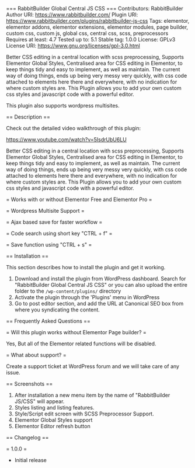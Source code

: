 === RabbitBuilder Global Central JS CSS ===
Contributors: RabbitBuilder
Author URI: https://www.rabbitbuilder.com/
Plugin URI: https://www.rabbitbuilder.com/plugins/rabbitbuilder-js-css
Tags: elementor, elementor addons, elementor extensions, elementor modules, page builder, custom css, custom js, global css, central css, scss, preprocessors
Requires at least: 4.7
Tested up to: 5.1
Stable tag: 1.0.0
License: GPLv3
License URI: https://www.gnu.org/licenses/gpl-3.0.html

Better CSS editing in a central location with scss preprocessing, Supports Elementor Global Styles, Centralised area for CSS editing in Elementor, to keep things tidy and easy to implement, as well as maintain. The current way of doing things, ends up being very messy very quickly, with css code attached to elements here there and everywhere, with no indication for where custom styles are. This Plugin allows you to add your own custom css styles and javascript code with a powerful editor.

This plugin also supports wordpress multisites.


== Description ==

Check out the detailed video walkthrough of this plugin:

https://www.youtube.com/watch?v=5IsdrUbU6LU


Better CSS editing in a central location with scss preprocessing, Supports Elementor Global Styles, Centralised area for CSS editing in Elementor, to keep things tidy and easy to implement, as well as maintain. The current way of doing things, ends up being very messy very quickly, with css code attached to elements here there and everywhere, with no indication for where custom styles are. This Plugin allows you to add your own custom css styles and javascript code with a powerful editor.

= Works with or without Elementor Free and Elementor Pro =

= Wordpress Multisite Support =

= Ajax based save for faster workflow =

= Code search using short key "CTRL + f" =

= Save function using "CTRL + s" =


== Installation ==

This section describes how to install the plugin and get it working.
1. Download and install the plugin from WordPress dashboard. Search for "RabbitBuilder Global Central JS CSS" or you can also upload the entire folder to the `/wp-content/plugins/` directory
2. Activate the plugin through the 'Plugins' menu in WordPress
1. Go to post editor section, and add the URL at Canonical SEO box from where you syndicating the content.




== Frequently Asked Questions ==

= Will this plugin works without Elementor Page builder? =

Yes, But all of the Elementor related functions will be disabled.

= What about support? =

Create a support ticket at WordPress forum and we will take care of any issue.



== Screenshots ==

1. After installation a new menu item by the name of "RabbitBuilder JS/CSS" will appear.
2. Styles listing and listing features.
3. Style/Script edit screen with SCSS Preprocessor Support.
4. Elementor Global Styles support
5. Elementor Editor refresh button


== Changelog ==

= 1.0.0 =
* Initial release